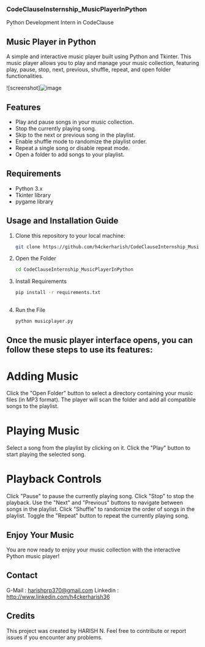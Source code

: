 ### CodeClauseInsternship_MusicPlayerInPython
Python Development Intern in CodeClause

## Music Player in Python

A simple and interactive music player built using Python and Tkinter. This music player allows you to play and manage your music collection, featuring play, pause, stop, next, previous, shuffle, repeat, and open folder functionalities.

![screenshot]![image](https://github.com/h4ckerharish/CodeClauseInsternship_MusicPlayerInPython/assets/66734043/b3e82cc3-60a7-4a58-beb4-9f8770187551)


## Features

- Play and pause songs in your music collection.
- Stop the currently playing song.
- Skip to the next or previous song in the playlist.
- Enable shuffle mode to randomize the playlist order.
- Repeat a single song or disable repeat mode.
- Open a folder to add songs to your playlist.

## Requirements

- Python 3.x
- Tkinter library
- pygame library 

## Usage and Installation Guide

1. Clone this repository to your local machine:

   ```bash
   git clone https://github.com/h4ckerharish/CodeClauseInternship_MusicPlayerInPython.git
2. Open the Folder

   ```bash
   cd CodeClauseInternship_MusicPlayerInPython
   
3. Install Requirements

   ```bash
   pip install -r requirements.txt
  
4. Run the File 
   ```bash
   python musicplayer.py

## Once the music player interface opens, you can follow these steps to use its features:

# Adding Music
Click the "Open Folder" button to select a directory containing your music files (in MP3 format). The player will scan the folder and add all compatible songs to the playlist.

# Playing Music
Select a song from the playlist by clicking on it.
Click the "Play" button to start playing the selected song.

# Playback Controls
Click "Pause" to pause the currently playing song.
Click "Stop" to stop the playback.
Use the "Next" and "Previous" buttons to navigate between songs in the playlist.
Click "Shuffle" to randomize the order of songs in the playlist.
Toggle the "Repeat" button to repeat the currently playing song.

## Enjoy Your Music
You are now ready to enjoy your music collection with the interactive Python music player!

## Contact

G-Mail : harishprp370@gmail.com
Linkedin : http://www.linkedin.com/h4ckerharish36

## Credits
This project was created by HARISH N. Feel free to contribute or report issues if you encounter any problems.


